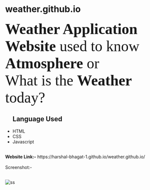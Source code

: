 # weather.github.io
<p>
 <font face="times new roman" size="15px">
   <strong>Weather Application Website</strong> used to know <strong>Atmosphere</strong> or
   <br>What is the <strong>Weather</strong> today?
  </font>
</p>
 
<ul><h2>Language Used</h2>
  <li>HTML</li>
  <li>CSS</li>
  <li>Javascript</li>
 </ul>
 
 <br>
<b>Website Link:-</b> https://harshal-bhagat-1.github.io/weather.github.io/
<br><br>
Screenshot:-<br><br>


![ss](https://user-images.githubusercontent.com/80598599/138172556-9563fce1-670a-416c-9b25-8bb8066cff80.png)



